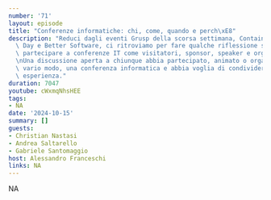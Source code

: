 ```yaml
---
number: '71'
layout: episode
title: "Conferenze informatiche: chi, come, quando e perch\xE8"
description: "Reduci dagli eventi Grusp della scorsa settimana, Container Day, DevSecOps\
  \ Day e Better Software, ci ritroviamo per fare qualche riflessione su cosa comporta\
  \ partecipare a conferenze IT come visitatori, sponsor, speaker e organizzatori.\r\
  \nUna discussione aperta a chiunque abbia partecipato, animato o organizzato, in\
  \ vario modo, una conferenza informatica e abbia voglia di condividere la propria\
  \ esperienza."
duration: 7047
youtube: cWxmqNhsHEE
tags:
- NA
date: '2024-10-15'
summary: []
guests:
- Christian Nastasi
- Andrea Saltarello
- Gabriele Santomaggio
host: Alessandro Franceschi
links: NA
---
```

NA